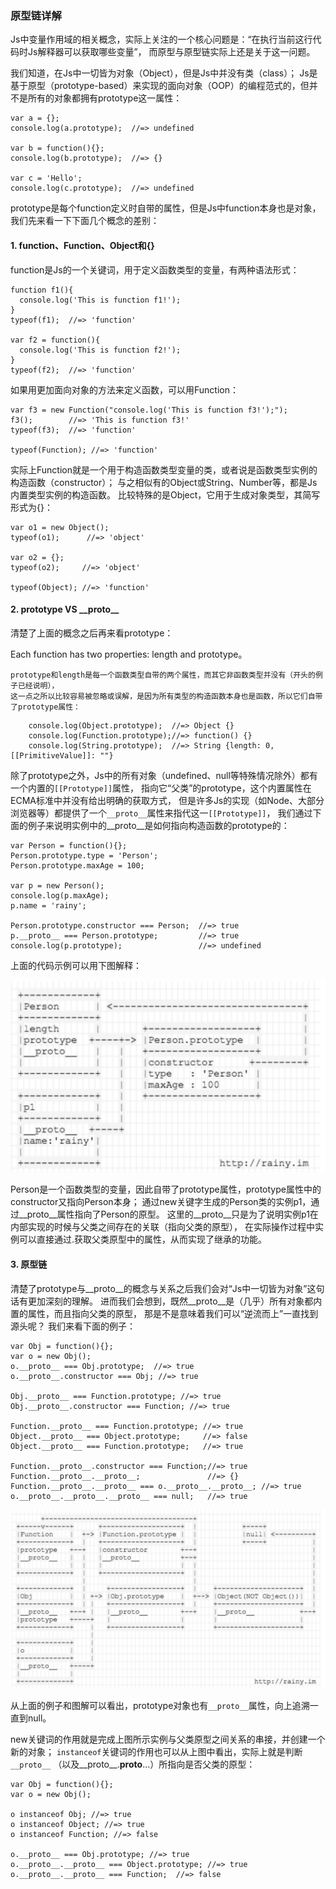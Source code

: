 ### 原型链详解

Js中变量作用域的相关概念，实际上关注的一个核心问题是：“在执行当前这行代码时Js解释器可以获取哪些变量”，
而原型与原型链实际上还是关于这一问题。

我们知道，在Js中一切皆为对象（Object），但是Js中并没有类（class）；
Js是基于原型（prototype-based）来实现的面向对象（OOP）的编程范式的，但并不是所有的对象都拥有prototype这一属性：

    var a = {};  
    console.log(a.prototype);  //=> undefined
    
    var b = function(){};  
    console.log(b.prototype);  //=> {}
    
    var c = 'Hello';  
    console.log(c.prototype);  //=> undefined  
    
prototype是每个function定义时自带的属性，但是Js中function本身也是对象，我们先来看一下下面几个概念的差别：

#### 1. function、Function、Object和{}

function是Js的一个关键词，用于定义函数类型的变量，有两种语法形式：

    function f1(){  
      console.log('This is function f1!');
    }
    typeof(f1);  //=> 'function'
    
    var f2 = function(){  
      console.log('This is function f2!');
    }
    typeof(f2);  //=> 'function'  
    
如果用更加面向对象的方法来定义函数，可以用Function：

    var f3 = new Function("console.log('This is function f3!');");  
    f3();        //=> 'This is function f3!'  
    typeof(f3);  //=> 'function'
    
    typeof(Function); //=> 'function'  
实际上Function就是一个用于构造函数类型变量的类，或者说是函数类型实例的构造函数（constructor）；
与之相似有的Object或String、Number等，都是Js内置类型实例的构造函数。
比较特殊的是Object，它用于生成对象类型，其简写形式为{}：

    var o1 = new Object();  
    typeof(o1);      //=> 'object'
    
    var o2 = {};  
    typeof(o2);     //=> 'object'
    
    typeof(Object); //=> 'function'  
    
#### 2. prototype VS \_\_proto\_\_

清楚了上面的概念之后再来看prototype：

Each function has two properties: length and prototype。
```
prototype和length是每一个函数类型自带的两个属性，而其它非函数类型并没有（开头的例子已经说明），
这一点之所以比较容易被忽略或误解，是因为所有类型的构造函数本身也是函数，所以它们自带了prototype属性：
```

```
    console.log(Object.prototype);  //=> Object {} 
    console.log(Function.prototype);//=> function() {} 
    console.log(String.prototype);  //=> String {length: 0, [[PrimitiveValue]]: ""} 
``` 

除了prototype之外，Js中的所有对象（undefined、null等特殊情况除外）都有一个内置的`[[Prototype]]`属性，
指向它“父类”的prototype，这个内置属性在ECMA标准中并没有给出明确的获取方式，
但是许多Js的实现（如Node、大部分浏览器等）都提供了一个`__proto__`属性来指代这一`[[Prototype]]`，
我们通过下面的例子来说明实例中的__proto__是如何指向构造函数的prototype的：

    var Person = function(){};  
    Person.prototype.type = 'Person';  
    Person.prototype.maxAge = 100;
    
    var p = new Person();  
    console.log(p.maxAge);  
    p.name = 'rainy';
    
    Person.prototype.constructor === Person;  //=> true  
    p.__proto__ === Person.prototype;         //=> true  
    console.log(p.prototype);                 //=> undefined  
上面的代码示例可以用下图解释：

![原型链](./images/prototype-chain-1.png)

Person是一个函数类型的变量，因此自带了prototype属性，prototype属性中的constructor又指向Person本身；
通过new关键字生成的Person类的实例p1，通过__proto__属性指向了Person的原型。
这里的__proto__只是为了说明实例p1在内部实现的时候与父类之间存在的关联（指向父类的原型），
在实际操作过程中实例可以直接通过.获取父类原型中的属性，从而实现了继承的功能。

#### 3. 原型链

清楚了prototype与__proto__的概念与关系之后我们会对“Js中一切皆为对象”这句话有更加深刻的理解。
进而我们会想到，既然__proto__是（几乎）所有对象都内置的属性，而且指向父类的原型，
那是不是意味着我们可以“逆流而上”一直找到源头呢？
我们来看下面的例子：

    var Obj = function(){};  
    var o = new Obj();  
    o.__proto__ === Obj.prototype;  //=> true  
    o.__proto__.constructor === Obj; //=> true
    
    Obj.__proto__ === Function.prototype; //=> true  
    Obj.__proto__.constructor === Function; //=> true
    
    Function.__proto__ === Function.prototype; //=> true  
    Object.__proto__ === Object.prototype;     //=> false  
    Object.__proto__ === Function.prototype;   //=> true
    
    Function.__proto__.constructor === Function;//=> true  
    Function.__proto__.__proto__;               //=> {}  
    Function.__proto__.__proto__ === o.__proto__.__proto__; //=> true  
    o.__proto__.__proto__.__proto__ === null;   //=> true  

![原型链](./images/prototype-chain-2.png)

从上面的例子和图解可以看出，prototype对象也有`__proto__`属性，向上追溯一直到null。

new关键词的作用就是完成上图所示实例与父类原型之间关系的串接，并创建一个新的对象；
`instanceof`关键词的作用也可以从上图中看出，实际上就是判断`__proto__`
（以及__proto__.__proto__...）所指向是否父类的原型：

    var Obj = function(){};  
    var o = new Obj();
    
    o instanceof Obj; //=> true  
    o instanceof Object; //=> true  
    o instanceof Function; //=> false
    
    o.__proto__ === Obj.prototype; //=> true  
    o.__proto__.__proto__ === Object.prototype; //=> true  
    o.__proto__.__proto__ === Function;  //=> false  